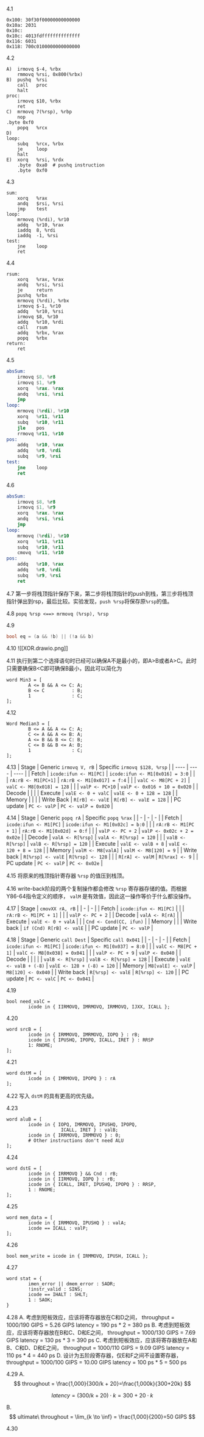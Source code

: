 4.1
```
0x100: 30f30f00000000000000
0x10a: 2031
0x10c:
0x10c: 4013fdffffffffffffff
0x116: 6031
0x118: 700c0100000000000000
```

4.2
```
A)  irmovq $-4, %rbx
	rmmovq %rsi, 0x800(%rbx)
B)  pushq  %rsi
	call   proc
	halt
proc:
	irmovq $10, %rbx
	ret
C)  mrmovq 7(%rsp), %rbp
	nop
.byte 0xf0
	popq   %rcx
D)  
loop:
	subq   %rcx, %rbx
	je     loop
	halt
E)  xorq   %rsi, %rdx
	.byte  0xa0  # pushq instruction
	.byte  0xf0
```

4.3
```
sum:
	xorq   %rax
	andq   $rsi, %rsi
	jmp    test
loop:
	mrmovq (%rdi), %r10
	addq   %r10, %rax
	iaddq  8, %rdi
	iaddq  -1, %rsi
test:
	jne    loop
	ret
```

4.4
```
rsum:
	xorq   %rax, %rax
	andq   %rsi, %rsi
	je     return
	pushq  %rbx
	mrmovq (%rdi), %rbx
	irmovq $-1, %r10
	addq   %r10, %rsi
	irmovq $8, %r10
	addq   %r10, %rdi
	call   rsum
	addq   %rbx, %rax
	popq   %rbx
return:
	ret
```

4.5
```asm
absSum:
	irmovq $8, %r8
	irmovq $1, %r9
	xorq   %rax. %rax
	andq   %rsi, %rsi
	jmp
loop:
	mrmovq (%rdi), %r10
	xorq   %r11, %r11
	subq   %r10, %r11
	jle    pos
	rrmovq %r11, %r10 
pos:
	addq   %r10, %rax
	addq   %r8, %rdi
	subq   %r9, %rsi
test:
	jne    loop
	ret
```

4.6
```asm
absSum:
	irmovq $8, %r8
	irmovq $1, %r9
	xorq   %rax. %rax
	andq   %rsi, %rsi
	jmp
loop:
	mrmovq (%rdi), %r10
	xorq   %r11, %r11
	subq   %r10, %r11
	cmovq  %r11, %r10
pos:
	addq   %r10, %rax
	addq   %r8, %rdi
	subq   %r9, %rsi
	ret
```

4.7
第一步将栈顶指针保存下来，第二步将栈顶指针的push到栈，第三步将栈顶指针弹出到rsp，最后比较。实验发现，`push %rsp`将保存原`%rsp`的值。

4.8
`popq %rsp <==> mrmovq (%rsp), %rsp`

4.9
```c
bool eq = (a && !b) || (!a && b) 
```

4.10
![[XOR.drawio.png]]

4.11
执行到第二个选择语句时已经可以确保A不是最小的，即A>B或者A>C。此时只需要确保B<C即可确保B最小，因此可以简化为
```HCL
word Min3 = [
		A <= B && A <= C: A;
		B <= C          : B;
		1               : C;
];
```

4.12
```HCL
Word Median3 = [
		B <= A && A <= C: A;
		C <= A && A <= B: A;
		A <= B && B <= C: B;
		C <= B && B <= A: B;
		1               : C;
];
```

4.13
|  Stage  |  Generic `irmovq V, rB`  |  Specific `irmovq $128, %rsp`  |
|  ---- |  ----  |  ----  |
| Fetch  | `icode:ifun <- M1[PC]` | `icode:ifun <- M1[0x016] = 3:0`  |
|  | `rA:rB <- M1[PC+1]` | `rA:rB <- M1[0x017] = f:4` |
|  | `valC <- M8[PC + 2]` | `valC <- M8[0x018] = 128` |
|  | `valP <- PC+10` | `valP <- 0x016 + 10 = 0x020` |
| Decode | | |
| Execute | `valE <- 0 + valC` | `valE <- 0 + 128 = 128` |
| Memory | | |
| Write Back | `R[rB] <- valE` | `R[rB] <- valE = 128` |
| PC update | `PC <- valP` | `PC <- valP = 0x020` |

4.14
|  Stage  |  Generic `popq rA`  |  Specific `popq %rax`  |
|  -  |  -  |  -  |
| Fetch | `icode:ifun <- M1[PC]` | `icode:ifun <- M1[0x02c] = b:0` |
| | `rA:rB <- M1[PC + 1]` | `rA:rB <- M1[0x02d] = 0:f` |
| | `valP <- PC + 2` | `valP <- 0x02c + 2 = 0x02e` |
| Decode | `valA <- R[%rsp]` | `valA <- R[%rsp] = 120` |
| | `valB <- R[%rsp]` | `valB <- R[%rsp] = 120` |
| Execute | `valE <- valB + 8` | `valE <- 120 + 8 = 128` |
| Memory | `valM <- M8[valA]` | `valM <- M8[120] = 9` |
| Write back | `R[%rsp] <- valE` | `R[%rsp] <- 128` |
| | `R[rA] <- valM` | `R[%rax] <- 9` |
| PC update | `PC <- valP` | `PC <- 0x02e` |

4.15
将原来的栈顶指针寄存器 `%rsp` 的值压到栈顶。

4.16
write-back阶段的两个复制操作都会修改 `%rsp` 寄存器存储的值。而根据Y86-64指令定义的顺序， `valM` 是有效值，因此这一操作等价于什么都没操作。

4.17
| Stage | `cmovXX rA, rB` |
| - | - |
| Fetch | `icode:ifun <- M1[PC]` |
| | `rA:rB <- M1[PC + 1]` |
| | `valP <- PC + 2` |
| Decode | `valA <- R[rA]` |
| Execute | `valE <- 0 + valA` |
| | `Cnd <- Cond(CC, ifun)` |
| Memory | |
| Write back | `if (Cnd) R[rB] <- valE` |
| PC update | `PC <- valP` |

4.18
|  Stage  |  Generic `call Dest` |  Specific `call 0x041`  |
|  -  |  -  |  -  |
| Fetch | `icode:ifun <- M1[PC]` | `icode:ifun <- M1[0x037] = 8:0` |
| | `valC <- M8[PC + 1]` | `valC <- M8[0x038] = 0x041` |
| | `valP <- PC + 9` | `valP <- 0x040` |
| Decode | | |
| | `valB <- R[%rsp]` | `valB <- R[%rsp] = 128` |
| Execute | `valE <- valB + (-8)` | `valE <- 128 + (-8) = 120` |
| Memory | `M8[valE] <- valP` | `M8[120] <- 0x040` |
| Write back | `R[%rsp] <- valE` | `R[%rsp] <- 120` |
| PC update | `PC <- valC` | `PC <- 0x041` |

4.19
```HCL
bool need_valC = 
		icode in { IIRMOVQ, IMRMOVQ, IRMMOVQ, IJXX, ICALL };
```

4.20
```HCL
word srcB = [
		icode in { IRMMOVQ, IMRMOVQ, IOPQ } : rB;
		icode in { IPUSHQ, IPOPQ, ICALL, IRET } : RRSP
		1: RNOME;
];
```

4.21
```HCL
word dstM = [
		icode in { IMRMOVQ, IPOPQ } : rA
];
```

4.22
写入 `dstM` 的具有更高的优先级。

4.23
```HCL
word aluB = [
		icode in { IOPQ, IMRMOVQ, IPUSHQ, IPOPQ, 
					ICALL, IRET } : valB;
		icode in { IRRMOVQ, IRMMOVQ } : 0;
		# Other instructions don't need ALU
];
```

4.24
```HCL
word dstE = [
		icode in { IRRMOVQ } && Cnd : rB;
		icode in { IIRMOVQ, IOPQ } : rB;
		icode in { ICALL, IRET, IPUSHQ, IPOPQ } : RRSP,
		1 : RNOME;
];
```

4.25
```HCL
word mem_data = [
		icode in { IRMMOVQ, IPUSHQ } : valA;
		icode == ICALL : valP;
];
```

4.26
```HCL
bool mem_write = icode in { IRMMOVQ, IPUSH, ICALL };
```

4.27
```HCL
word stat = {
		imen_error || dmem_error : SADR;
		!instr_valid : SINS;
		icode == IHALT : SHLT;
		1 : SAOK;
}
```

4.28
A. 考虑到短板效应，应该将寄存器放在C和D之间，
throughput = 1000/190 GIPS = 5.26 GIPS
latency = 190 ps * 2 = 380 ps
B. 考虑到短板效应，应该将寄存器放在B和C、D和E之间，
throughput = 1000/130 GIPS = 7.69 GIPS
latency = 130 ps * 3 = 390 ps
C. 考虑到短板效应，应该将寄存器放在A和B、C和D、D和E之间，
throughput = 1000/110 GIPS = 9.09 GIPS
latency = 110 ps * 4 = 440 ps
D. 设计为五阶段寄存器，仅E和F之间不设置寄存器，
throughput = 1000/100 GIPS = 10.00 GIPS
latency = 100 ps * 5 = 500 ps

4.29
A.
$$
throughout = \frac{1,000}{300/k + 20}=\frac{1,000k}{300+20k}
$$

$$
latency = (300/k + 20) \cdot k = 300+20\cdot k
$$

B.
$$
ultimate\ throughout = \lim_{k \to \inf} = \frac{1,000}{200}=50 GIPS
$$

4.30

